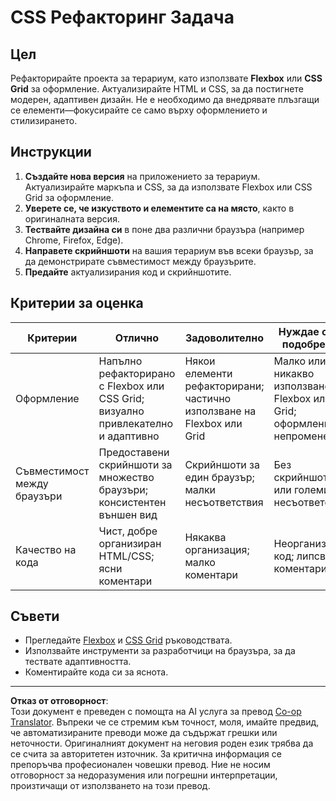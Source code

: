 <!--
CO_OP_TRANSLATOR_METADATA:
{
  "original_hash": "a212cc22a18eddf9046b7a16dfbafd8b",
  "translation_date": "2025-10-03T10:50:01+00:00",
  "source_file": "3-terrarium/2-intro-to-css/assignment.md",
  "language_code": "bg"
}
-->
# CSS Рефакторинг Задача

## Цел

Рефакторирайте проекта за терариум, като използвате **Flexbox** или **CSS Grid** за оформление. Актуализирайте HTML и CSS, за да постигнете модерен, адаптивен дизайн. Не е необходимо да внедрявате плъзгащи се елементи—фокусирайте се само върху оформлението и стилизирането.

## Инструкции

1. **Създайте нова версия** на приложението за терариум. Актуализирайте маркъпа и CSS, за да използвате Flexbox или CSS Grid за оформление.
2. **Уверете се, че изкуството и елементите са на място**, както в оригиналната версия.
3. **Тествайте дизайна си** в поне два различни браузъра (например Chrome, Firefox, Edge).
4. **Направете скрийншоти** на вашия терариум във всеки браузър, за да демонстрирате съвместимост между браузърите.
5. **Предайте** актуализирания код и скрийншотите.

## Критерии за оценка

| Критерии   | Отлично                                                                  | Задоволително                        | Нуждае се от подобрение                |
|------------|--------------------------------------------------------------------------|---------------------------------------|----------------------------------------|
| Оформление | Напълно рефакторирано с Flexbox или CSS Grid; визуално привлекателно и адаптивно | Някои елементи рефакторирани; частично използване на Flexbox или Grid | Малко или никакво използване на Flexbox или Grid; оформление непроменено |
| Съвместимост между браузъри | Предоставени скрийншоти за множество браузъри; консистентен външен вид | Скрийншоти за един браузър; малки несъответствия | Без скрийншоти или големи несъответствия |
| Качество на кода | Чист, добре организиран HTML/CSS; ясни коментари                     | Някаква организация; малко коментари  | Неорганизиран код; липсват коментари   |

## Съвети

- Прегледайте [Flexbox](https://css-tricks.com/snippets/css/a-guide-to-flexbox/) и [CSS Grid](https://css-tricks.com/snippets/css/complete-guide-grid/) ръководствата.
- Използвайте инструменти за разработчици на браузъра, за да тествате адаптивността.
- Коментирайте кода си за яснота.

---

**Отказ от отговорност**:  
Този документ е преведен с помощта на AI услуга за превод [Co-op Translator](https://github.com/Azure/co-op-translator). Въпреки че се стремим към точност, моля, имайте предвид, че автоматизираните преводи може да съдържат грешки или неточности. Оригиналният документ на неговия роден език трябва да се счита за авторитетен източник. За критична информация се препоръчва професионален човешки превод. Ние не носим отговорност за недоразумения или погрешни интерпретации, произтичащи от използването на този превод.